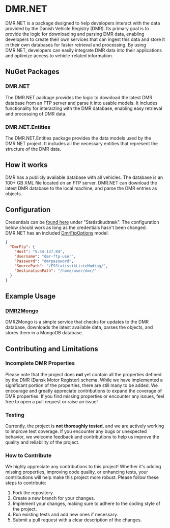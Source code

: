 ﻿# DMR.NET

DMR.NET is a package designed to help developers interact with the data provided by the Danish Vehicle Registry (DMR). Its primary goal is to provide the logic for downloading and parsing DMR data, enabling developers to create their own services that can ingest this data and store it in their own databases for faster retrieval and processing. By using DMR.NET, developers can easily integrate DMR data into their applications and optimize access to vehicle-related information.

## NuGet Packages

### DMR.NET

The DMR.NET package provides the logic to download the latest DMR database from an FTP server and parse it into usable models. It includes functionality for interacting with the DMR database, enabling easy retrieval and processing of DMR data.

### DMR.NET.Entities

The DMR.NET.Entities package provides the data models used by the DMR.NET project. It includes all the necessary entities that represent the structure of the DMR data.

## How it works

DMR has a publicly available database with all vehicles. The database is an 100+ GB XML file located on an FTP server. DMR.NET can download the latest DMR database to the local machine, and parse the DMR entries as objects.

## Configuration

Credentials can be [found here](https://motorst.dk/erhverv/motorregistret-for-virksomheder/faa-adgang-til-motorregistret/andre-adgange) under "Statistikudtræk". The configuration below should work as long as the credentials hasn't been changed. DMR.NET has an included [DmrFtpOptions](DMR.NET/Options/DmrFtpOptions.cs) model.

```json
{
  "DmrFtp": {
    "Host": "5.44.137.84",
    "Username": "dmr-ftp-user",
    "Password": "dmrpassword",
    "SourcePath": "/ESStatistikListeModtag/",
    "DestinationPath": "/home/user/dmr/"
  }
}
```

## Example Usage

### [DMR2Mongo](https://github.com/j4asper/DMR2Mongo)

DMR2Mongo is a simple service that checks for updates to the DMR database, downloads the latest available data, parses the objects, and stores them in a MongoDB database.

## Contributing and Limitations

### Incomplete DMR Properties
Please note that the project does **not** yet contain all the properties defined by the DMR (Dansk Motor Register) schema. While we have implemented a significant portion of the properties, there are still many to be added. We encourage and greatly appreciate contributions to expand the coverage of DMR properties. If you find missing properties or encounter any issues, feel free to open a pull request or raise an issue!

### Testing
Currently, the project is **not thoroughly tested**, and we are actively working to improve test coverage. If you encounter any bugs or unexpected behavior, we welcome feedback and contributions to help us improve the quality and reliability of the project.

### How to Contribute
We highly appreciate any contributions to this project! Whether it's adding missing properties, improving code quality, or enhancing tests, your contributions will help make this project more robust. Please follow these steps to contribute:
1. Fork the repository.
2. Create a new branch for your changes.
3. Implement your changes, making sure to adhere to the coding style of the project.
4. Run existing tests and add new ones if necessary.
5. Submit a pull request with a clear description of the changes.
